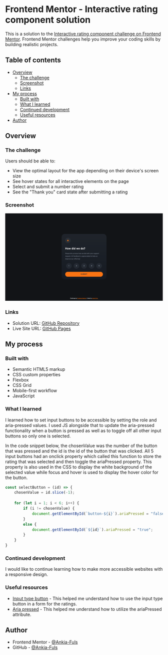 # Frontend Mentor - Interactive rating component solution

This is a solution to the [Interactive rating component challenge on Frontend Mentor](https://www.frontendmentor.io/challenges/interactive-rating-component-koxpeBUmI). Frontend Mentor challenges help you improve your coding skills by building realistic projects. 

## Table of contents

- [Overview](#overview)
  - [The challenge](#the-challenge)
  - [Screenshot](#screenshot)
  - [Links](#links)
- [My process](#my-process)
  - [Built with](#built-with)
  - [What I learned](#what-i-learned)
  - [Continued development](#continued-development)
  - [Useful resources](#useful-resources)
- [Author](#author)

## Overview

### The challenge

Users should be able to:

- View the optimal layout for the app depending on their device's screen size
- See hover states for all interactive elements on the page
- Select and submit a number rating
- See the "Thank you" card state after submitting a rating

### Screenshot

![Screenshot of completed project](./images/Screenshot%20Completed%20Frontend%20Mentor%20Interactive%20rating%20component.png)

### Links

- Solution URL: [GitHub Repository](https://github.com/Ankia-Fuls/fem-interactive-rating-component)
- Live Site URL: [GitHub Pages](https://ankia-fuls.github.io/fem-interactive-rating-component/)

## My process

### Built with

- Semantic HTML5 markup
- CSS custom properties
- Flexbox
- CSS Grid
- Mobile-first workflow
- JavaScript

### What I learned

I learned how to set input buttons to be accessible by setting the role and aria-pressed values. I used JS alongside that to update the aria-pressed functionality when a button is pressed as well as to toggle off all other input buttons so only one is selected.

In the code snippet below, the chosenValue was the number of the button that was pressed and the id is the id of the button that was clicked. All 5 input buttons had an onclick property which called this function to store the rating that was selected and then toggle the ariaPressed property. This property is also used in the CSS to display the white background of the selected value while focus and hover is used to display the hover color for the button.

```js
const selectButton = (id) => {
    chosenValue = id.slice(-1);

    for (let i = 1; i < 6; i++) {
        if (i != chosenValue) {
            document.getElementById(`button-${i}`).ariaPressed = "false";
        }
        else {
            document.getElementById(`${id}`).ariaPressed = "true";
        }
    }
}
```

### Continued development

I would like to continue learning how to make more accessible websites with a responsive design.

### Useful resources

- [Input type button](https://developer.mozilla.org/en-US/docs/Web/HTML/Reference/Elements/input/button) - This helped me understand how to use the input type button in a form for the ratings.
- [Aria pressed](https://developer.mozilla.org/en-US/docs/Web/API/Element/ariaPressed) - This helped me understand how to utilize the ariaPressed attribute.

## Author

- Frontend Mentor - [@Ankia-Fuls](https://www.frontendmentor.io/profile/Ankia-Fuls)
- GitHub - [@Ankia-Fuls](https://github.com/Ankia-Fuls)